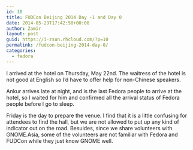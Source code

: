 ```yaml
---
id: 10
title: FUDCon Beijing 2014 Day -1 and Day 0
date: 2014-05-29T17:42:58+00:00
author: Zamir
layout: post
guid: https://i-zsun.rhcloud.com/?p=10
permalink: /fudcon-beijing-2014-day-0/
categories:
  - fedora
---
```

I arrived at the hotel on Thursday, May 22nd. The waitress of the hotel is not good at English so I&#8217;d have to offer help for non-Chinese speakers.
  
Ankur arrives late at night, and is the last Fedora people to arrive at the hotel, so I waited for him and confirmed all the arrival status of Fedora people before I go to sleep.
  
Friday is the day to prepare the venue. I find that it is a little confusing for attendees to find the hall, but we are not allowed to put up any kind of indicator out on the road. Besuides, since we share volunteers with GNOME.Asia, some of the volunteers are not familiar with Fedora and FUDCon while they just know GNOME well.